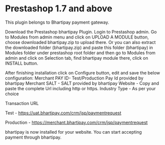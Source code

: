 # Prestashop 1.7 and above
This plugin belongs to Bhartipay payment gateway.

Download the Prestashop bhartipay Plugin.
Login to Prestashop admin.
Go to Modules from admin menu and click on UPLOAD A MODULE button, choose downloaded bhartipay.zip to upload there. Or you can also extract the downloaded folder (bhartipay.zip) and paste this folder (bhartipay) in Modules folder under prestashop root folder and then go to Modules from admin and click on Selection tab, find bhartipay module there, click on INSTALL button.

After finishing installation click on Configure button, edit and save the below configuration:
Merchant PAY ID- Test/Production Pay Id provided by bhartipay
Merchant SALT - SALT provided by bhartipay
Website - Copy and paste the complete Url including http or https.
Industry Type - As per your choice

Transaction URL

Test - https://uat.bhartipay.com/crm/jsp/paymentrequest

Production - https://merchant.bhartipay.com/crm/jsp/paymentrequest


bhartipay is now installed for your website. You can start accepting payment through bhartipay.
